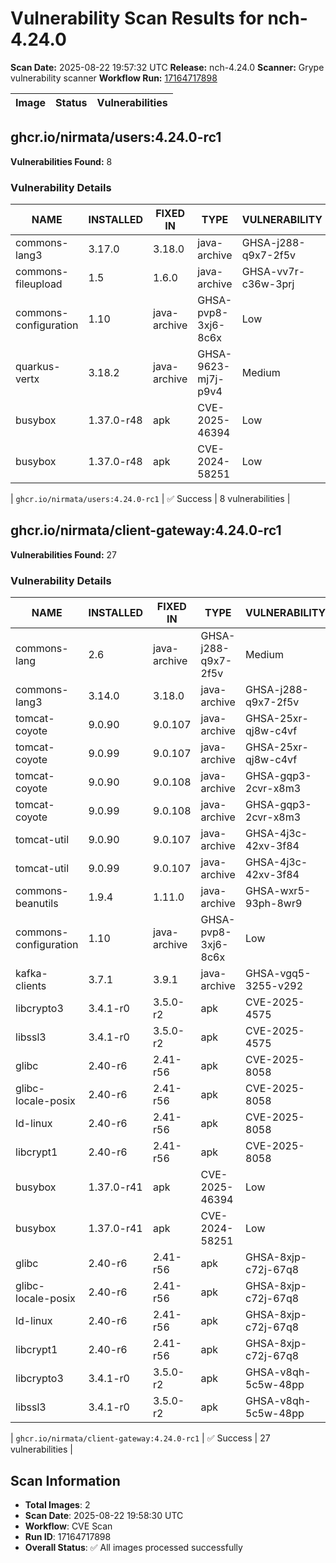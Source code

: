 # Vulnerability Scan Results for nch-4.24.0

**Scan Date:** 2025-08-22 19:57:32 UTC
**Release:** nch-4.24.0
**Scanner:** Grype vulnerability scanner
**Workflow Run:** [17164717898](https://github.com/nirmata/nch-release-management/actions/runs/17164717898)

| Image | Status | Vulnerabilities |
|-------|--------|----------------|

## ghcr.io/nirmata/users:4.24.0-rc1

**Vulnerabilities Found:** 8

### Vulnerability Details

| NAME | INSTALLED | FIXED IN | TYPE | VULNERABILITY | SEVERITY | PUBLISHED DATE |
|------|-----------|----------|------|---------------|----------|----------------|
| commons-lang3 | 3.17.0 | 3.18.0 | java-archive | GHSA-j288-q9x7-2f5v | Medium | N/A |
| commons-fileupload | 1.5 | 1.6.0 | java-archive | GHSA-vv7r-c36w-3prj | High | N/A |
| commons-configuration | 1.10 | java-archive | GHSA-pvp8-3xj6-8c6x | Low |  | N/A |
| quarkus-vertx | 3.18.2 | java-archive | GHSA-9623-mj7j-p9v4 | Medium |  | N/A |
| busybox | 1.37.0-r48 | apk | CVE-2025-46394 | Low |  | N/A |
| busybox | 1.37.0-r48 | apk | CVE-2024-58251 | Low |  | N/A |

| `ghcr.io/nirmata/users:4.24.0-rc1` | ✅ Success | 8 vulnerabilities |

## ghcr.io/nirmata/client-gateway:4.24.0-rc1

**Vulnerabilities Found:** 27

### Vulnerability Details

| NAME | INSTALLED | FIXED IN | TYPE | VULNERABILITY | SEVERITY | PUBLISHED DATE |
|------|-----------|----------|------|---------------|----------|----------------|
| commons-lang | 2.6 | java-archive | GHSA-j288-q9x7-2f5v | Medium |  | N/A |
| commons-lang3 | 3.14.0 | 3.18.0 | java-archive | GHSA-j288-q9x7-2f5v | Medium | N/A |
| tomcat-coyote | 9.0.90 | 9.0.107 | java-archive | GHSA-25xr-qj8w-c4vf | Medium | N/A |
| tomcat-coyote | 9.0.99 | 9.0.107 | java-archive | GHSA-25xr-qj8w-c4vf | Medium | N/A |
| tomcat-coyote | 9.0.90 | 9.0.108 | java-archive | GHSA-gqp3-2cvr-x8m3 | High | N/A |
| tomcat-coyote | 9.0.99 | 9.0.108 | java-archive | GHSA-gqp3-2cvr-x8m3 | High | N/A |
| tomcat-util | 9.0.90 | 9.0.107 | java-archive | GHSA-4j3c-42xv-3f84 | Medium | N/A |
| tomcat-util | 9.0.99 | 9.0.107 | java-archive | GHSA-4j3c-42xv-3f84 | Medium | N/A |
| commons-beanutils | 1.9.4 | 1.11.0 | java-archive | GHSA-wxr5-93ph-8wr9 | High | N/A |
| commons-configuration | 1.10 | java-archive | GHSA-pvp8-3xj6-8c6x | Low |  | N/A |
| kafka-clients | 3.7.1 | 3.9.1 | java-archive | GHSA-vgq5-3255-v292 | Medium | N/A |
| libcrypto3 | 3.4.1-r0 | 3.5.0-r2 | apk | CVE-2025-4575 | Medium | N/A |
| libssl3 | 3.4.1-r0 | 3.5.0-r2 | apk | CVE-2025-4575 | Medium | N/A |
| glibc | 2.40-r6 | 2.41-r56 | apk | CVE-2025-8058 | Medium | N/A |
| glibc-locale-posix | 2.40-r6 | 2.41-r56 | apk | CVE-2025-8058 | Medium | N/A |
| ld-linux | 2.40-r6 | 2.41-r56 | apk | CVE-2025-8058 | Medium | N/A |
| libcrypt1 | 2.40-r6 | 2.41-r56 | apk | CVE-2025-8058 | Medium | N/A |
| busybox | 1.37.0-r41 | apk | CVE-2025-46394 | Low |  | N/A |
| busybox | 1.37.0-r41 | apk | CVE-2024-58251 | Low |  | N/A |
| glibc | 2.40-r6 | 2.41-r56 | apk | GHSA-8xjp-c72j-67q8 | Unknown | N/A |
| glibc-locale-posix | 2.40-r6 | 2.41-r56 | apk | GHSA-8xjp-c72j-67q8 | Unknown | N/A |
| ld-linux | 2.40-r6 | 2.41-r56 | apk | GHSA-8xjp-c72j-67q8 | Unknown | N/A |
| libcrypt1 | 2.40-r6 | 2.41-r56 | apk | GHSA-8xjp-c72j-67q8 | Unknown | N/A |
| libcrypto3 | 3.4.1-r0 | 3.5.0-r2 | apk | GHSA-v8qh-5c5w-48pp | Unknown | N/A |
| libssl3 | 3.4.1-r0 | 3.5.0-r2 | apk | GHSA-v8qh-5c5w-48pp | Unknown | N/A |

| `ghcr.io/nirmata/client-gateway:4.24.0-rc1` | ✅ Success | 27 vulnerabilities |

## Scan Information
- **Total Images**: 2
- **Scan Date**: 2025-08-22 19:58:30 UTC
- **Workflow**: CVE Scan
- **Run ID**: 17164717898
- **Overall Status**: ✅ All images processed successfully
